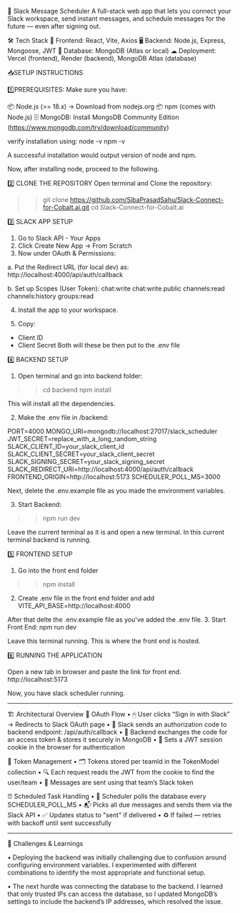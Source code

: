 💬 Slack Message Scheduler
A full-stack web app that lets you connect your Slack workspace, send instant 
messages, and schedule messages for the future — even after signing out.

🛠 Tech Stack
🎨 Frontend: React, Vite, Axios
🖥 Backend: Node.js, Express, Mongoose, JWT
💾 Database: MongoDB (Atlas or local)
☁ Deployment: Vercel (frontend), Render (backend), 
MongoDB Atlas (database)

📥SETUP INSTRUCTIONS

1️⃣PREREQUISITES:
Make sure you have:

📦 Node.js (>= 18.x) → Download from nodejs.org
📦 npm (comes with Node.js)
🗄 MongoDB: Install MongoDB Community Edition 
(https://www.mongodb.com/try/download/community)

verify installation using:
node -v
npm -v

A successful installation would output version of 
node and npm.

Now, after installing node, proceed to the following.

2️⃣ CLONE THE REPOSITORY
Open terminal and Clone the repository:
>> git clone https://github.com/SibaPrasadSahu/Slack-Connect-for-Cobalt.ai.git
>> cd Slack-Connect-for-Cobalt.ai

3️⃣ SLACK APP SETUP

1. Go to Slack API - Your Apps
2. Click Create New App → From Scratch
3. Now under OAuth & Permissions:

a. Put the Redirect URL (for local dev) as:
http://localhost:4000/api/auth/callback

b. Set up Scopes (User Token):
chat:write
chat:write.public
channels:read
channels:history
groups:read

4. Install the app to your workspace.

5. Copy:
- Client ID
- Client Secret
Both will these be then put to the .env file

4️⃣ BACKEND SETUP

1. Open terminal and go into backend folder:
>> cd backend
>> npm install

This will install all the dependencies.

2. Make the .env file in /backend:

PORT=4000
MONGO_URI=mongodb://localhost:27017/slack_scheduler
JWT_SECRET=replace_with_a_long_random_string
SLACK_CLIENT_ID=your_slack_client_id
SLACK_CLIENT_SECRET=your_slack_client_secret
SLACK_SIGNING_SECRET=your_slack_signing_secret
SLACK_REDIRECT_URI=http://localhost:4000/api/auth/callback
FRONTEND_ORIGIN=http://localhost:5173
SCHEDULER_POLL_MS=3000

Next, delete the .env.example file as you made the environment variables.

3. Start Backend:
>> npm run dev

Leave the current terminal as it is and open a new terminal.
In this current terminal backend is running.

5️⃣ FRONTEND SETUP

1. Go into the front end folder
>> npm install

2. Create .env file in the front end folder and add
VITE_API_BASE=http://localhost:4000

After that delte the .env.example file as you've added the .env file.
3. Start Front End:
npm run dev

Leave this terminal running. This is where the front end 
is hosted.

6️⃣ RUNNING THE APPLICATION

Open a new tab in browser and paste the link for front end.
http://localhost:5173

Now, you have slack scheduler running.
____________________________________________________________________________________

🏗 Architectural Overview
🔐 OAuth Flow
   • 🖱 User clicks “Sign in with Slack” → Redirects to Slack OAuth page
   • 📩 Slack sends an authorization code to backend endpoint: /api/auth/callback
   • 🔄 Backend exchanges the code for an access token & stores it securely in MongoDB
   • 🍪 Sets a JWT session cookie in the browser for authentication

🔑 Token Management
   • 🗂 Tokens stored per teamId in the TokenModel collection
   • 🔍 Each request reads the JWT from the cookie to find the user/team
   • 💬 Messages are sent using that team’s Slack token

⏰ Scheduled Task Handling
   • 🔄 Scheduler polls the database every SCHEDULER_POLL_MS
   • 📬 Picks all due messages and sends them via the Slack API
   • ✅ Updates status to "sent" if delivered
   • ♻ If failed — retries with backoff until sent successfully

____________________________________________________________________________________

🧠 Challenges & Learnings

   • Deploying the backend was initially challenging due to confusion 
   around configuring environment variables. I experimented with 
   different combinations to identify the most appropriate and 
   functional setup.

   • The next hurdle was connecting the database to the backend. I 
   learned that only trusted IPs can access the database, so I updated 
   MongoDB’s settings to include the backend’s IP addresses, which 
   resolved the issue.